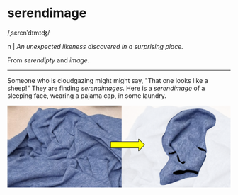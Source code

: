 # serendimage

/ˌsɛrɛnˈdɪmɪʤ/

n | *An unexpected likeness discovered in a surprising place.*

From *serendipty* and *image*.

<hr>

Someone who is cloudgazing might might say, "That one looks like a sheep!" They are finding *serendimages*. Here is a *serendimage* of a sleeping face, wearing a pajama cap, in some laundry.

![serendimage in laundry](assets/serendimage.png)
